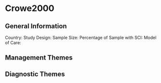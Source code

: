 # Crowe2000

## General Information
Country: 
Study Design: 
Sample Size: 
Percentage of Sample with SCI:
Model of Care: 

## Management Themes


## Diagnostic Themes
